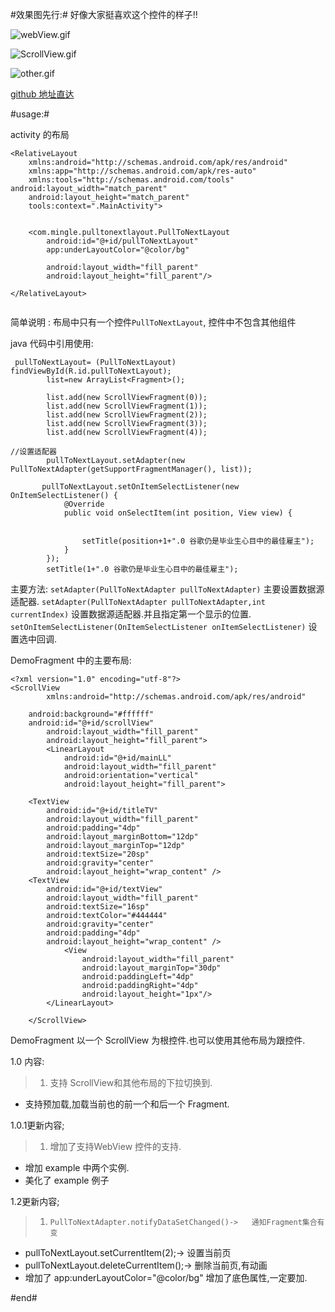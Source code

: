  #效果图先行:#
好像大家挺喜欢这个控件的样子!!


![webView.gif](http://upload-images.jianshu.io/upload_images/166866-c9840dfc44752550.gif)

![ScrollView.gif](http://upload-images.jianshu.io/upload_images/166866-2609a7f9c0d8f740.gif)

![other.gif](http://upload-images.jianshu.io/upload_images/166866-3a9ed8d196dad787.gif)


[github 地址直达](https://github.com/zzz40500/Android-PullToNextLayout)

#usage:#


activity 的布局
~~~
<RelativeLayout
    xmlns:android="http://schemas.android.com/apk/res/android"
    xmlns:app="http://schemas.android.com/apk/res-auto"
    xmlns:tools="http://schemas.android.com/tools" android:layout_width="match_parent"
    android:layout_height="match_parent"
    tools:context=".MainActivity">


    <com.mingle.pulltonextlayout.PullToNextLayout
        android:id="@+id/pullToNextLayout"
        app:underLayoutColor="@color/bg"

        android:layout_width="fill_parent"
        android:layout_height="fill_parent"/>

</RelativeLayout>


~~~

简单说明 :  布局中只有一个控件`PullToNextLayout`, 控件中不包含其他组件

java 代码中引用使用:
~~~
 pullToNextLayout= (PullToNextLayout) findViewById(R.id.pullToNextLayout);
        list=new ArrayList<Fragment>();
       
        list.add(new ScrollViewFragment(0));
        list.add(new ScrollViewFragment(1));
        list.add(new ScrollViewFragment(2));
        list.add(new ScrollViewFragment(3));
        list.add(new ScrollViewFragment(4));
 
//设置适配器
        pullToNextLayout.setAdapter(new PullToNextAdapter(getSupportFragmentManager(), list));

       pullToNextLayout.setOnItemSelectListener(new OnItemSelectListener() {
            @Override
            public void onSelectItem(int position, View view) {


                setTitle(position+1+".0 谷歌仍是毕业生心目中的最佳雇主");
            }
        });
        setTitle(1+".0 谷歌仍是毕业生心目中的最佳雇主");
~~~

主要方法:
`setAdapter(PullToNextAdapter pullToNextAdapter)` 主要设置数据源适配器.
`setAdapter(PullToNextAdapter pullToNextAdapter,int  currentIndex)` 设置数据源适配器.并且指定第一个显示的位置.
`setOnItemSelectListener(OnItemSelectListener onItemSelectListener)` 设置选中回调.



DemoFragment 中的主要布局:
~~~
<?xml version="1.0" encoding="utf-8"?>
<ScrollView
        xmlns:android="http://schemas.android.com/apk/res/android"

    android:background="#ffffff"
    android:id="@+id/scrollView"
        android:layout_width="fill_parent"
        android:layout_height="fill_parent">
        <LinearLayout
            android:id="@+id/mainLL"
            android:layout_width="fill_parent"
            android:orientation="vertical"
            android:layout_height="fill_parent">

    <TextView
        android:id="@+id/titleTV"
        android:layout_width="fill_parent"
        android:padding="4dp"
        android:layout_marginBottom="12dp"
        android:layout_marginTop="12dp"
        android:textSize="20sp"
        android:gravity="center"
        android:layout_height="wrap_content" />
    <TextView
        android:id="@+id/textView"
        android:layout_width="fill_parent"
        android:textSize="16sp"
        android:textColor="#444444"
        android:gravity="center"
        android:padding="4dp"
        android:layout_height="wrap_content" />
            <View
                android:layout_width="fill_parent"
                android:layout_marginTop="30dp"
                android:paddingLeft="4dp"
                android:paddingRight="4dp"
                android:layout_height="1px"/>
        </LinearLayout>

    </ScrollView>

~~~


DemoFragment  以一个 ScrollView 为根控件.也可以使用其他布局为跟控件.

1.0 内容:
>1. 支持 ScrollView和其他布局的下拉切换到.
* 支持预加载,加载当前也的前一个和后一个 Fragment.

1.0.1更新内容;
 >1. 增加了支持WebView 控件的支持.
* 增加 example 中两个实例.
* 美化了 example 例子

1.2更新内容;
 >1.     PullToNextAdapter.notifyDataSetChanged()->   通知Fragment集合有变
* pullToNextLayout.setCurrentItem(2);-> 设置当前页
*  pullToNextLayout.deleteCurrentItem();-> 删除当前页,有动画
*  增加了 app:underLayoutColor="@color/bg" 增加了底色属性,一定要加.


 

#end#
